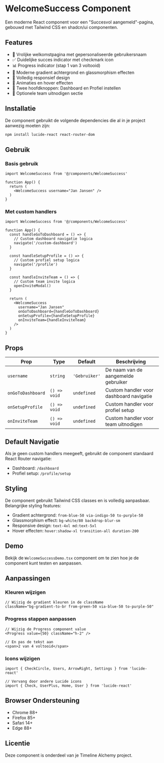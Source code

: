 # WelcomeSuccess Component

Een moderne React component voor een "Succesvol aangemeld"-pagina, gebouwd met Tailwind CSS en shadcn/ui componenten.

## Features

- 🎉 Vrolijke welkomstpagina met gepersonaliseerde gebruikersnaam
- ✅ Duidelijke succes indicator met checkmark icon
- 📊 Progress indicator (stap 1 van 3 voltooid)
- 🎨 Moderne gradient achtergrond en glassmorphism effecten
- 📱 Volledig responsief design
- 🔄 Animaties en hover effecten
- 🚀 Twee hoofdknoppen: Dashboard en Profiel instellen
- 👥 Optionele team uitnodigen sectie

## Installatie

De component gebruikt de volgende dependencies die al in je project aanwezig moeten zijn:

```bash
npm install lucide-react react-router-dom
```

## Gebruik

### Basis gebruik

```tsx
import WelcomeSuccess from '@/components/WelcomeSuccess'

function App() {
  return (
    <WelcomeSuccess username="Jan Jansen" />
  )
}
```

### Met custom handlers

```tsx
import WelcomeSuccess from '@/components/WelcomeSuccess'

function App() {
  const handleGoToDashboard = () => {
    // Custom dashboard navigatie logica
    navigate('/custom-dashboard')
  }

  const handleSetupProfile = () => {
    // Custom profiel setup logica
    navigate('/profile')
  }

  const handleInviteTeam = () => {
    // Custom team invite logica
    openInviteModal()
  }

  return (
    <WelcomeSuccess
      username="Jan Jansen"
      onGoToDashboard={handleGoToDashboard}
      onSetupProfile={handleSetupProfile}
      onInviteTeam={handleInviteTeam}
    />
  )
}
```

## Props

| Prop | Type | Default | Beschrijving |
|------|------|---------|--------------|
| `username` | `string` | `'Gebruiker'` | De naam van de aangemelde gebruiker |
| `onGoToDashboard` | `() => void` | `undefined` | Custom handler voor dashboard navigatie |
| `onSetupProfile` | `() => void` | `undefined` | Custom handler voor profiel setup |
| `onInviteTeam` | `() => void` | `undefined` | Custom handler voor team uitnodigen |

## Default Navigatie

Als je geen custom handlers meegeeft, gebruikt de component standaard React Router navigatie:

- Dashboard: `/dashboard`
- Profiel setup: `/profile/setup`

## Styling

De component gebruikt Tailwind CSS classes en is volledig aanpasbaar. Belangrijke styling features:

- Gradient achtergrond: `from-blue-50 via-indigo-50 to-purple-50`
- Glassmorphism effect: `bg-white/80 backdrop-blur-sm`
- Responsive design: `text-4xl md:text-5xl`
- Hover effecten: `hover:shadow-xl transition-all duration-200`

## Demo

Bekijk de `WelcomeSuccessDemo.tsx` component om te zien hoe je de component kunt testen en aanpassen.

## Aanpassingen

### Kleuren wijzigen

```tsx
// Wijzig de gradient kleuren in de className
className="bg-gradient-to-br from-green-50 via-blue-50 to-purple-50"
```

### Progress stappen aanpassen

```tsx
// Wijzig de Progress component value
<Progress value={50} className="h-2" />

// En pas de tekst aan
<span>2 van 4 voltooid</span>
```

### Icons wijzigen

```tsx
import { CheckCircle, Users, ArrowRight, Settings } from 'lucide-react'

// Vervang door andere Lucide icons
import { Check, UserPlus, Home, User } from 'lucide-react'
```

## Browser Ondersteuning

- Chrome 88+
- Firefox 85+
- Safari 14+
- Edge 88+

## Licentie

Deze component is onderdeel van je Timeline Alchemy project.
